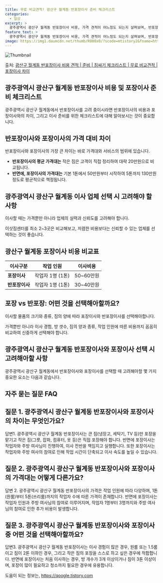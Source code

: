 ```yaml
---
title: 무료 비교견적! 광산구 월계동 반포장이사 준비 체크리스트
categories:
  - 일상
excerpt: >
  광주광역시 광산구 월계동 반포장이사 비용, 가격 견적이 어느정도 되는지 살펴보며, 반포장이사를 준비함에 있어 짐싸기 준비 체크리스트가 무엇인지 보겠습니다. 마지막으로 포장이사와 차이점을 통해 무료 비교견적으로 어떤 것이 더 합리적인 선택인지 공유 드립니다.광산구 월계동 포장이사 견적 샘플 보기 👈 클릭광산구 월계동 포장이사 가격 살펴보기 👈 클릭광산구 월계동 반포장이사 평균 이사 비용평수광산구 월계동 평균 이사 비용원룸 이사9평 이하 (1톤)30만원~투룸/쓰리룸 이사16평 ~ 20평 (2.5톤)80만원~쓰리룸 이사21평 (5톤) ~110만원~우리집 무료 이사견적 받기 👈 클릭포장 vs 반포장: 어떤 것을 선택해야 할까?이사할 때 포장과 반포장의 가장 큰 차이점은 무엇일까요?포장이사는 일반적으로 전체..
feature_text: >
  광주광역시 광산구 월계동 반포장이사 비용, 가격 견적이 어느정도 되는지 살펴보며, 반포장이사를 준비함에 있어 짐싸기 준비 체크리스트가 무엇인지 보겠습니다. 마지막으로 포장이사와 차이점을 통해 무료 비교견적으로 어떤 것이 더 합리적인 선택인지 공유 드립니다.광산구 월계동 포장이사 견적 샘플 보기 👈 클릭광산구 월계동 포장이사 가격 살펴보기 👈 클릭광산구 월계동 반포장이사 평균 이사 비용평수광산구 월계동 평균 이사 비용원룸 이사9평 이하 (1톤)30만원~투룸/쓰리룸 이사16평 ~ 20평 (2.5톤)80만원~쓰리룸 이사21평 (5톤) ~110만원~우리집 무료 이사견적 받기 👈 클릭포장 vs 반포장: 어떤 것을 선택해야 할까?이사할 때 포장과 반포장의 가장 큰 차이점은 무엇일까요?포장이사는 일반적으로 전체..
image: https://img1.daumcdn.net/thumb/R800x0/?scode=mtistory2&fname=https%3A%2F%2Fblog.kakaocdn.net%2Fdn%2FbjFU1e%2FbtsHbNrScET%2FaeDQWKjmujqs18ncxQjaKK%2Fimg.webp
---
```


![Thumbnail](https://img1.daumcdn.net/thumb/R800x0/?scode=mtistory2&fname=https%3A%2F%2Fblog.kakaocdn.net%2Fdn%2FbjFU1e%2FbtsHbNrScET%2FaeDQWKjmujqs18ncxQjaKK%2Fimg.webp)

<p>출처: <a href="https://qoogle.tistory.com/9513" rel="dofollow">광산구 월계동 반포장이사 비용 견적 | 준비 | 짐싸기 체크리스트 | 무료 비교견적 | 포장이사 차이</a> </p>

## 광주광역시 광산구 월계동 반포장이사 비용 및 포장이사 준비 체크리스트

광주광역시 광산구 월계동에서 반포장이사를 고려 중이시라면 반포장이사의 비용과 포장이사와의 차이, 그리고 이사 준비를 위한 체크리스트에 대해
알아보시는 것이 중요합니다.

## 반포장이사와 포장이사의 가격 대비 차이

반포장이사와 포장이사의 가장 큰 차이는 바로 가격대와 서비스의 범위에 있습니다.

  * **반포장이사의 평균 가격대는** 작은 짐은 고객이 직접 정리하여 대략 20만원으로 비교됩니다.
  * **반면에, 포장이사의 가격대는** 기본 1톤에서 50만원부터 시작하여 5톤까지 130만원 정도로 평균적으로 책정됩니다.

## 광주광역시 광산구 월계동 이사 업체 선택 시 고려해야 할 사항

이사할 때는 가격뿐만 아니라 업체의 실력과 신뢰도를 고려해야 합니다.

이삿짐센터를 최소 2~3곳은 비교해보고, 저렴한 비용보다는 신뢰할 수 있는 업체를 선택하는 것이 좋습니다.

## 광산구 월계동 포장이사 비용 비교표

**이사구분** | **작업 인원** | **이사비용**  
---|---|---  
**포장이사** | 작업자 1명 (1톤) | 50~60만원  
**반포장이사** | 작업자 1명 (1톤) | 30~40만원  
  
## 포장 vs 반포장: 어떤 것을 선택해아할까요?

이사할 물품의 크기와 종류, 짐의 양에 따라 포장이사와 반포장이사를 선택해아합니다.

가격뿐만 아니라 이사 경험, 방 갯수, 짐의 양과 종류, 작업 인원에 따른 비용까지 꼼꼼히 비교하여 신중하게 선택해야 합니다.

## 광주광역시 광산구 월계동 반포장이사와 포장이사 선택 시 고려해아할 사항

광주광역시 광산구 월계동에서 반포장이사와 포장이사를 선택할 때 고려해아할 몇 가지 중요한 요소는 다음과 같습니다.

## 자주 묻는 질문 FAQ

## 질문 1. 광주광역시 광산구 월계동 반포장이사와 포장이사의 차이는 무엇인가요?

답변1. 광주광역시 광산구 월계동 반포장이사는 큰 짐(냉장고, 세탁기, TV 등)만 포장을 맡기고 작은 짐(그릇, 잡화, 컴퓨터, 옷 등)은
직접 포장해야 합니다. 반면에 포장이사는 작업자와 주방 여사님이 진행하여, 이사 전반을 책임지고 실행합니다. 또한 포장이사는 작업자와 주방
여사의 참여로 인해 작업 시간이 단축되고 이사 속도를 높일 수 있습니다.

## 질문 2. 광주광역시 광산구 월계동 반포장이사와 포장이사의 가격대는 어떻게 다른가요?

답변 2. 광주광역시 광산구 월계동 반포장이사의 가격은 작업 인원에 따라 다양하며, 1톤(원룸)부터 5톤(쓰리룸)까지의 작업자 수에 따른
가격이 존재합니다. 반면에 포장이사는 작업자 인원과 주방 여사님의 참여로 이루어지며, 작업자 1명부터 3명까지와 주방 여사님의 참여로 인한
추가 비용이 발생합니다.

## 질문 3. 광주광역시 광산구 월계동 반포장이사와 포장이사 중 어떤 것을 선택해아할까요?

답변3. 광주광역시 광산구 월계동 반포장이사는 이사 경험이 많은 경우, 원룸 또는 1.5룸이고 짐이 2톤 이하인 경우, 그리고 작은 짐의
포장을 스스로 하고 싶은 경우에 적합합니다. 반면에 포장이사는 처음 이사하는 경우, 방 개수가 3개 이상이거나 짐이 3톤 이상이며, 포장이
많이 필요하고 청소까지 필요한 경우에 유용합니다.



 

도움이 되는 정보는, <a href="https://qoogle.tistory.com" rel="dofollow">https://qoogle.tistory.com</a>


